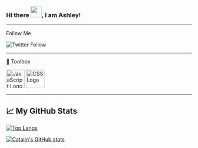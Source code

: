 ### Hi there <img src="https://raw.githubusercontent.com/MartinHeinz/MartinHeinz/master/wave.gif" width="30px">, I am Ashley!

--------

Follow Me

![Twitter Follow](https://img.shields.io/twitter/follow/__aarmstrong__?label=Follow%20Me&logo=Twitter&style=for-the-badge)

--------

🧰 Toolbox

<img src="https://cdn.worldvectorlogo.com/logos/logo-javascript.svg" alt="JavaScript Logo" width="50" height="50"/> 
<img src="https://cdn.worldvectorlogo.com/logos/css3.svg" alt="CSS Logo" width="50" height="50"/>


--------

## &#x1f4c8; My GitHub Stats

[![Top Langs](https://github-readme-stats.vercel.app/api/top-langs/?username=ashley-plott&hide=java,html,css&theme=radical)](https://github.com/anuraghazra/github-readme-stats)

[![Catalin's GitHub stats](https://github-readme-stats.vercel.app/api?username=ashley-plott&theme=radical)](https://github.com/anuraghazra/github-readme-stats)
